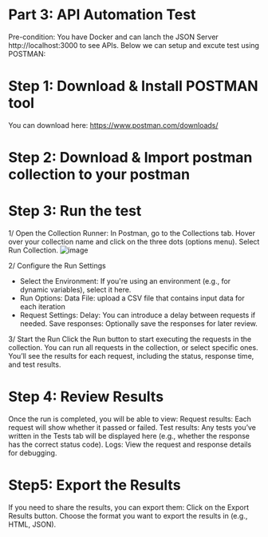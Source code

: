 # Part 3: API Automation Test

Pre-condition: You have Docker and can lanch the JSON Server http://localhost:3000 to see APIs.
Below we can setup and excute test using POSTMAN:
# Step 1: Download & Install POSTMAN tool
You can download here: https://www.postman.com/downloads/
# Step 2: Download & Import postman collection to your postman
# Step 3: Run the test
1/ Open the Collection Runner:
In Postman, go to the Collections tab.
Hover over your collection name and click on the three dots (options menu).
Select Run Collection.
![image](https://github.com/user-attachments/assets/d4c8f582-63d7-449d-afb9-76cd9561f0b0)


2/ Configure the Run Settings
+ Select the Environment: If you're using an environment (e.g., for dynamic variables), select it here.
+ Run Options: Data File: upload a CSV file that contains input data for each iteration
+ Request Settings:
Delay: You can introduce a delay between requests if needed.
Save responses: Optionally save the responses for later review.

3/ Start the Run
Click the Run button to start executing the requests in the collection. You can run all requests in the collection, or select specific ones. You’ll see the results for each request, including the status, response time, and test results.

# Step 4: Review Results
Once the run is completed, you will be able to view:
Request results: Each request will show whether it passed or failed.
Test results: Any tests you’ve written in the Tests tab will be displayed here (e.g., whether the response has the correct status code).
Logs: View the request and response details for debugging.

 # Step5: Export the Results
If you need to share the results, you can export them:
Click on the Export Results button.
Choose the format you want to export the results in (e.g., HTML, JSON).
